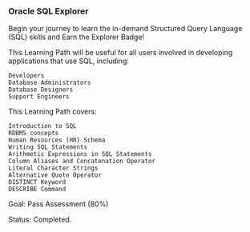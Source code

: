 ### Oracle SQL Explorer

Begin your journey to learn the in-demand Structured Query Language (SQL) skills and Earn the Explorer Badge!

This Learning Path will be useful for all users involved in developing applications that use SQL, including:

    Developers
    Database Administrators
    Database Designers
    Support Engineers

This Learning Path covers:

    Introduction to SQL
    RDBMS concepts
    Human Resources (HR) Schema
    Writing SQL Statements
    Arithmetic Expressions in SQL Statements
    Column Aliases and Concatenation Operator
    Literal Character Strings
    Alternative Quote Operator
    DISTINCT Keyword
    DESCRIBE Command

Goal:
Pass Assessment (80%)

Status:
Completed.
